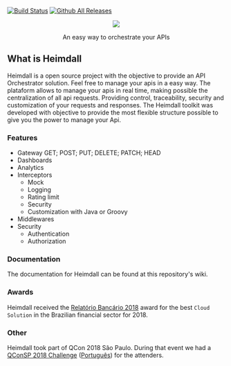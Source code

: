 [![Build Status](https://travis-ci.org/getheimdall/heimdall.svg?branch=master)](https://travis-ci.org/getheimdall/heimdall)
[![Github All Releases](https://img.shields.io/github/downloads/getheimdall/heimdall/total.svg)](https://github.com/getheimdall/heimdall)

<p align="center"> 
  <img src="https://raw.githubusercontent.com/getheimdall/heimdall/master/.github/heimdall-logo.png">
</p>
<p align="center">
  An easy way to orchestrate your APIs
</p>


## What is Heimdall

Heimdall is a open source project with the objective to provide an API Orchestrator solution. Feel free to manage your apis in a easy way. The plataform allows to manage your apis in real time, making possible the centralization of all api requests. Providing control, traceability, security and customization of your requests and responses. The Heimdall toolkit was developed with objective to provide the most flexible structure possible to give you the power to manage your Api.

### Features
* Gateway
    GET; POST; PUT; DELETE; PATCH; HEAD
* Dashboards
* Analytics
* Interceptors
   * Mock
   * Logging
   * Rating limit
   * Security
   * Customization with Java or Groovy
* Middlewares
* Security
   * Authentication
   * Authorization

### Documentation
The documentation for Heimdall can be found at this repository's wiki.

### Awards
Heimdall received the [Relatório Bancário 2018](http://cantarinobrasileiro.com.br/) award for the best `Cloud Solution` in the Brazilian financial sector for 2018.

### Other
Heimdall took part of QCon 2018 São Paulo. During that event we had a [QConSP 2018 Challenge](https://github.com/getheimdall/heimdall/wiki/QConSP-2018-Challenge) ([Português](https://github.com/getheimdall/heimdall/wiki/Desafio-QCon-S%C3%A3o-Paulo-2018)) for the attenders.
